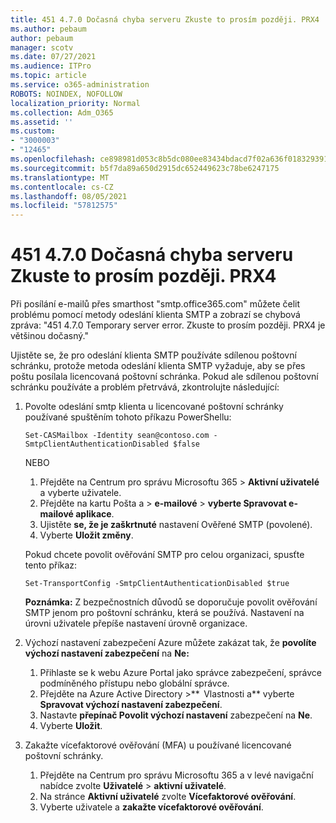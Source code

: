```yaml
---
title: 451 4.7.0 Dočasná chyba serveru Zkuste to prosím později. PRX4
ms.author: pebaum
author: pebaum
manager: scotv
ms.date: 07/27/2021
ms.audience: ITPro
ms.topic: article
ms.service: o365-administration
ROBOTS: NOINDEX, NOFOLLOW
localization_priority: Normal
ms.collection: Adm_O365
ms.assetid: ''
ms.custom:
- "3000003"
- "12465"
ms.openlocfilehash: ce898981d053c8b5dc080ee83434bdacd7f02a636f0183293915bacdb48ba4ef
ms.sourcegitcommit: b5f7da89a650d2915dc652449623c78be6247175
ms.translationtype: MT
ms.contentlocale: cs-CZ
ms.lasthandoff: 08/05/2021
ms.locfileid: "57812575"
---
```

# <a name="451-470-temporary-server-error-please-try-again-later-prx4"></a>451 4.7.0 Dočasná chyba serveru Zkuste to prosím později. PRX4

Při posílání e-mailů přes smarthost "smtp.office365.com" můžete čelit problému pomocí metody odeslání klienta SMTP a zobrazí se chybová zpráva: "451 4.7.0 Temporary server error. Zkuste to prosím později. PRX4 je většinou dočasný." 

Ujistěte se, že pro odeslání klienta SMTP používáte sdílenou poštovní schránku, protože metoda odeslání klienta SMTP vyžaduje, aby se přes poštu posílala licencovaná poštovní schránka. Pokud ale sdílenou poštovní schránku používáte a problém přetrvává, zkontrolujte následující:

1. Povolte odeslání smtp klienta u licencované poštovní schránky používané spuštěním tohoto příkazu PowerShellu:

    ```Set-CASMailbox -Identity sean@contoso.com -SmtpClientAuthenticationDisabled $false```

    NEBO

    1. Přejděte na Centrum pro správu Microsoftu 365 > **Aktivní uživatelé** a vyberte uživatele.
    1. Přejděte na kartu Pošta a > **e-mailové** > **vyberte Spravovat e-mailové aplikace**. 
    1. Ujistěte **se, že je zaškrtnuté** nastavení Ověřené SMTP (povolené).
    1. Vyberte **Uložit změny**.
    
    Pokud chcete povolit ověřování SMTP pro celou organizaci, spusťte tento příkaz:

    `Set-TransportConfig -SmtpClientAuthenticationDisabled $true`
 
    **Poznámka:** Z bezpečnostních důvodů se doporučuje povolit ověřování SMTP jenom pro poštovní schránku, která se používá. Nastavení na úrovni uživatele přepíše nastavení úrovně organizace.

2. Výchozí nastavení zabezpečení Azure můžete zakázat tak, že **povolíte výchozí nastavení zabezpečení** na **Ne:**

    1. Přihlaste se k webu Azure Portal jako správce zabezpečení, správce podmíněného přístupu nebo globální správce.
    1. Přejděte na Azure Active Directory >**  Vlastnosti a** vyberte **Spravovat výchozí nastavení zabezpečení**.
    1. Nastavte **přepínač Povolit výchozí nastavení** zabezpečení na **Ne**.
    1. Vyberte **Uložit**.

3. Zakažte vícefaktorové ověřování (MFA) u používané licencované poštovní schránky.

    1. Přejděte na Centrum pro správu Microsoftu 365 a v levé navigační nabídce zvolte **Uživatelé**  >  **aktivní uživatelé**.
    1. Na stránce **Aktivní uživatelé** zvolte **Vícefaktorové ověřování**.
    1. Vyberte uživatele a **zakažte vícefaktorové ověřování**.

